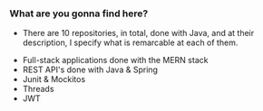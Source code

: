 ### What are you gonna find here?

* There are 10 repositories, in total, done with Java, and at their description, I specify what is remarcable at each of them.

- Full-stack applications done with the MERN stack
- REST API's done with Java & Spring
- Junit & Mockitos
- Threads
- JWT



<!--
**cucabel/cucabel** is a ✨ _special_ ✨ repository because its `README.md` (this file) appears on your GitHub profile.

Here are some ideas to get you started:

- 🔭 I’m currently working on ...
- 🌱 I’m currently learning ...
- 👯 I’m looking to collaborate on ...
- 🤔 I’m looking for help with ...
- 💬 Ask me about ...
- 📫 How to reach me: ...
- 😄 Pronouns: ...
- ⚡ Fun fact: ...
-->
